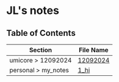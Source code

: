 # JL's notes

## Table of Contents

| Section        | File Name                          |
|----------------|------------------------------------|
| umicore > 12092024 | [12092024](umicore/12092024/12092024.md) |
| personal > my_notes | [1_hi](personal/my_notes/1_hi.md) |
